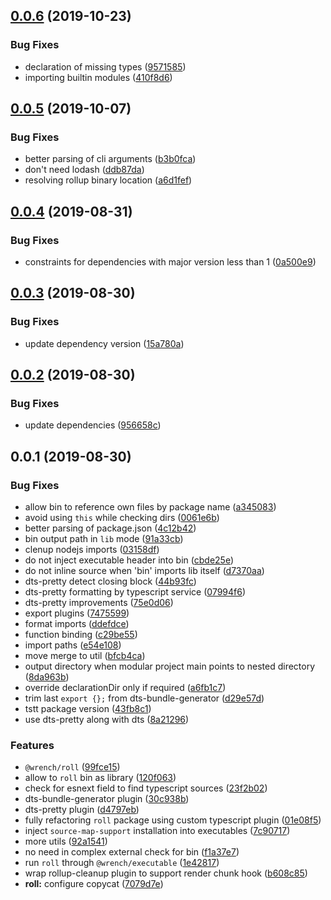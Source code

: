 ## [0.0.6](https://github.com/gavar/wrench/compare/v/roll/0.0.5...v/roll/0.0.6) (2019-10-23)


### Bug Fixes

* declaration of missing types ([9571585](https://github.com/gavar/wrench/commit/9571585))
* importing builtin modules ([410f8d6](https://github.com/gavar/wrench/commit/410f8d6))

## [0.0.5](https://github.com/gavar/wrench/compare/v/roll/0.0.4...v/roll/0.0.5) (2019-10-07)


### Bug Fixes

* better parsing of cli arguments ([b3b0fca](https://github.com/gavar/wrench/commit/b3b0fca))
* don't need lodash ([ddb87da](https://github.com/gavar/wrench/commit/ddb87da))
* resolving rollup binary location ([a6d1fef](https://github.com/gavar/wrench/commit/a6d1fef))

## [0.0.4](https://github.com/gavar/wrench/compare/v/roll/0.0.3...v/roll/0.0.4) (2019-08-31)


### Bug Fixes

* constraints for dependencies with major version less than 1 ([0a500e9](https://github.com/gavar/wrench/commit/0a500e9))

## [0.0.3](https://github.com/gavar/wrench/compare/v/roll/0.0.2...v/roll/0.0.3) (2019-08-30)


### Bug Fixes

* update dependency version ([15a780a](https://github.com/gavar/wrench/commit/15a780a))

## [0.0.2](https://github.com/gavar/wrench/compare/v/roll/0.0.1...v/roll/0.0.2) (2019-08-30)


### Bug Fixes

* update dependencies ([956658c](https://github.com/gavar/wrench/commit/956658c))



## 0.0.1 (2019-08-30)


### Bug Fixes

* allow bin to reference own files by package name ([a345083](https://github.com/gavar/wrench/commit/a345083))
* avoid using `this` while checking dirs ([0061e6b](https://github.com/gavar/wrench/commit/0061e6b))
* better parsing of package.json ([4c12b42](https://github.com/gavar/wrench/commit/4c12b42))
* bin output path in `lib` mode ([91a33cb](https://github.com/gavar/wrench/commit/91a33cb))
* clenup nodejs imports ([03158df](https://github.com/gavar/wrench/commit/03158df))
* do not inject executable header into bin ([cbde25e](https://github.com/gavar/wrench/commit/cbde25e))
* do not inline source when 'bin' imports lib itself ([d7370aa](https://github.com/gavar/wrench/commit/d7370aa))
* dts-pretty detect closing block ([44b93fc](https://github.com/gavar/wrench/commit/44b93fc))
* dts-pretty formatting by typescript service ([07994f6](https://github.com/gavar/wrench/commit/07994f6))
* dts-pretty improvements ([75e0d06](https://github.com/gavar/wrench/commit/75e0d06))
* export plugins ([7475599](https://github.com/gavar/wrench/commit/7475599))
* format imports ([ddefdce](https://github.com/gavar/wrench/commit/ddefdce))
* function binding ([c29be55](https://github.com/gavar/wrench/commit/c29be55))
* import paths ([e54e108](https://github.com/gavar/wrench/commit/e54e108))
* move merge to util ([bfcb4ca](https://github.com/gavar/wrench/commit/bfcb4ca))
* output directory when modular project main points to nested directory ([8da963b](https://github.com/gavar/wrench/commit/8da963b))
* override declarationDir only if required ([a6fb1c7](https://github.com/gavar/wrench/commit/a6fb1c7))
* trim last `export {};` from dts-bundle-generator ([d29e57d](https://github.com/gavar/wrench/commit/d29e57d))
* tstt package version ([43fb8c1](https://github.com/gavar/wrench/commit/43fb8c1))
* use dts-pretty along with dts ([8a21296](https://github.com/gavar/wrench/commit/8a21296))


### Features

* `@wrench/roll` ([99fce15](https://github.com/gavar/wrench/commit/99fce15))
* allow to `roll` bin as library ([120f063](https://github.com/gavar/wrench/commit/120f063))
* check for esnext field to find typescript sources ([23f2b02](https://github.com/gavar/wrench/commit/23f2b02))
* dts-bundle-generator plugin ([30c938b](https://github.com/gavar/wrench/commit/30c938b))
* dts-pretty plugin ([d4797eb](https://github.com/gavar/wrench/commit/d4797eb))
* fully refactoring `roll` package using custom typescript plugin ([01e08f5](https://github.com/gavar/wrench/commit/01e08f5))
* inject `source-map-support` installation into executables ([7c90717](https://github.com/gavar/wrench/commit/7c90717))
* more utils ([92a1541](https://github.com/gavar/wrench/commit/92a1541))
* no need in complex external check for bin ([f1a37e7](https://github.com/gavar/wrench/commit/f1a37e7))
* run `roll` through `@wrench/executable` ([1e42817](https://github.com/gavar/wrench/commit/1e42817))
* wrap rollup-cleanup plugin to support render chunk hook ([b608c85](https://github.com/gavar/wrench/commit/b608c85))
* **roll:** configure copycat ([7079d7e](https://github.com/gavar/wrench/commit/7079d7e))
